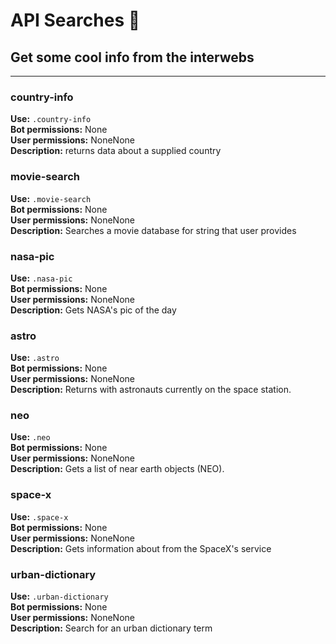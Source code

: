 # API Searches 🔎

Get some cool info from the interwebs
---

---
### country-info

**Use:** `.country-info`<br/>
**Bot permissions:** None<br/>
**User permissions:** NoneNone<br/>
**Description:** returns data about a supplied country<br/>


### movie-search

**Use:** `.movie-search`<br/>
**Bot permissions:** None<br/>
**User permissions:** NoneNone<br/>
**Description:** Searches a movie database for string that user provides<br/>


### nasa-pic

**Use:** `.nasa-pic`<br/>
**Bot permissions:** None<br/>
**User permissions:** NoneNone<br/>
**Description:** Gets NASA's pic of the day<br/>


### astro

**Use:** `.astro`<br/>
**Bot permissions:** None<br/>
**User permissions:** NoneNone<br/>
**Description:** Returns with astronauts currently on the space station.<br/>


### neo

**Use:** `.neo`<br/>
**Bot permissions:** None<br/>
**User permissions:** NoneNone<br/>
**Description:** Gets a list of near earth objects (NEO).<br/>


### space-x

**Use:** `.space-x`<br/>
**Bot permissions:** None<br/>
**User permissions:** NoneNone<br/>
**Description:** Gets information about from the SpaceX's service<br/>


### urban-dictionary

**Use:** `.urban-dictionary`<br/>
**Bot permissions:** None<br/>
**User permissions:** NoneNone<br/>
**Description:** Search for an urban dictionary term<br/>
